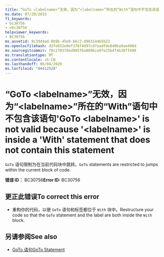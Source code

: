 ```yaml
---
title: “GoTo <labelname>”无效，因为“<labelname>”所在的“With”语句中不包含该语句
ms.date: 07/20/2015
f1_keywords:
- bc30756
- vbc30756
helpviewer_keywords:
- BC30756
ms.assetid: 9c39d4ad-0b9b-45e9-b6c2-d983144b5b23
ms.openlocfilehash: d3fe652e0ef378f4d97cd7aadfde040ba9ae498d
ms.sourcegitcommit: f8c270376ed905f6a8896ce0fe25b4f4b38ff498
ms.translationtype: MT
ms.contentlocale: zh-CN
ms.lasthandoff: 06/04/2020
ms.locfileid: "84412528"
---
```

# <a name="goto-labelname-is-not-valid-because-labelname-is-inside-a-with-statement-that-does-not-contain-this-statement"></a><span data-ttu-id="b82c7-102">“GoTo \<labelname>”无效，因为“\<labelname>”所在的“With”语句中不包含该语句</span><span class="sxs-lookup"><span data-stu-id="b82c7-102">'GoTo \<labelname>' is not valid because '\<labelname>' is inside a 'With' statement that does not contain this statement</span></span>
<span data-ttu-id="b82c7-103">`GoTo` 语句限制为在当前代码块中跳转。</span><span class="sxs-lookup"><span data-stu-id="b82c7-103">`GoTo` statements are restricted to jumps within the current block of code.</span></span>  
  
 <span data-ttu-id="b82c7-104">**错误 ID：** BC30756</span><span class="sxs-lookup"><span data-stu-id="b82c7-104">**Error ID:** BC30756</span></span>  
  
## <a name="to-correct-this-error"></a><span data-ttu-id="b82c7-105">更正此错误</span><span class="sxs-lookup"><span data-stu-id="b82c7-105">To correct this error</span></span>  
  
- <span data-ttu-id="b82c7-106">重构你的代码，以便 `GoTo` 语句和标签都位于 `With` 块中。</span><span class="sxs-lookup"><span data-stu-id="b82c7-106">Restructure your code so that the `GoTo` statement and the label are both inside the `With` block.</span></span>  
  
## <a name="see-also"></a><span data-ttu-id="b82c7-107">另请参阅</span><span class="sxs-lookup"><span data-stu-id="b82c7-107">See also</span></span>

- [<span data-ttu-id="b82c7-108">GoTo 语句</span><span class="sxs-lookup"><span data-stu-id="b82c7-108">GoTo Statement</span></span>](../language-reference/statements/goto-statement.md)
